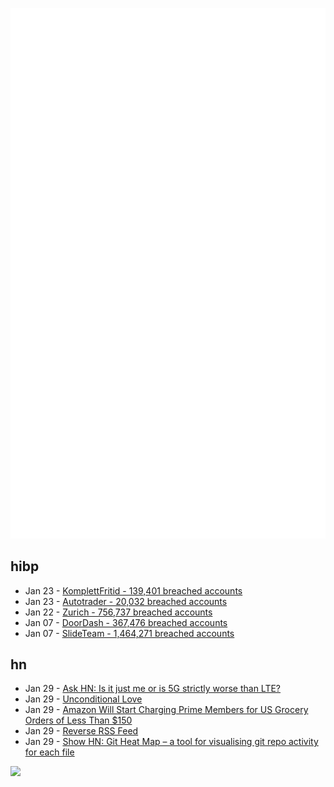 ![Metrics](https://raw.githubusercontent.com/phixion/phixion/master/metrics.svg)

## hibp

<!--
for https://github.com/phixion/phixion/blob/main/.github/workflows/feeds.yml
-->
<!--START_SECTION:haveibeenpwnd-->
- Jan 23 - [KomplettFritid - 139,401 breached accounts](https://haveibeenpwned.com/PwnedWebsites#KomplettFritid)
- Jan 23 - [Autotrader - 20,032 breached accounts](https://haveibeenpwned.com/PwnedWebsites#Autotrader)
- Jan 22 - [Zurich - 756,737 breached accounts](https://haveibeenpwned.com/PwnedWebsites#Zurich)
- Jan 07 - [DoorDash - 367,476 breached accounts](https://haveibeenpwned.com/PwnedWebsites#DoorDash)
- Jan 07 - [SlideTeam - 1,464,271 breached accounts](https://haveibeenpwned.com/PwnedWebsites#SlideTeam)
<!--END_SECTION:haveibeenpwnd-->

## hn

<!--
for https://github.com/phixion/phixion/blob/main/.github/workflows/feeds.yml
-->
<!--START_SECTION:hn-->
- Jan 29 - [Ask HN: Is it just me or is 5G strictly worse than LTE?](https://news.ycombinator.com/item?id=34564590)
- Jan 29 - [Unconditional Love](https://eden.bearblog.dev/unconditional-love/)
- Jan 29 - [Amazon Will Start Charging Prime Members for US Grocery Orders of Less Than $150](https://www.bloomberg.com/news/articles/2023-01-27/amazon-will-start-charging-prime-members-for-most-grocery-deliveries)
- Jan 29 - [Reverse RSS Feed](https://www.jefftk.com/p/reverse-rss-feed)
- Jan 29 - [Show HN: Git Heat Map – a tool for visualising git repo activity for each file](https://github.com/jmforsythe/Git-Heat-Map)
<!--END_SECTION:hn-->

<!--
for https://yhype.me
-->
![](https://hit.yhype.me/github/profile?user_id=13013670)
